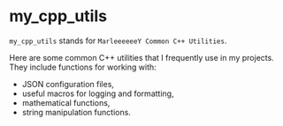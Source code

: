 # my_cpp_utils

`my_cpp_utils` stands for  `MarleeeeeeY Common C++ Utilities`.

Here are some common C++ utilities that I frequently use in my projects. They include functions for working with:
- JSON configuration files,
- useful macros for logging and formatting,
- mathematical functions,
- string manipulation functions.

